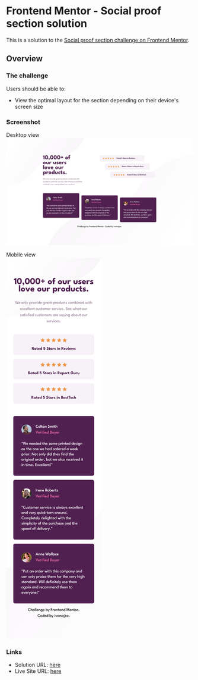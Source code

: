 # Frontend Mentor - Social proof section solution

This is a solution to the [Social proof section challenge on Frontend Mentor](https://www.frontendmentor.io/challenges/social-proof-section-6e0qTv_bA). 

## Overview

### The challenge

Users should be able to:

- View the optimal layout for the section depending on their device's screen size

### Screenshot

Desktop view
![](./screenshots/desktop-view.png)

Mobile view                                    
![](./screenshots/mobile-view.png)


### Links

- Solution URL: [here](https://your-solution-url.com)
- Live Site URL: [here](https://your-live-site-url.com)
